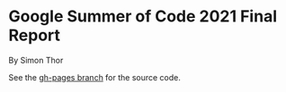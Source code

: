 # Google Summer of Code 2021 Final Report
By Simon Thor

See the [gh-pages branch](https://github.com/simonthor/GSoC-2021/tree/gh-pages) for the source code.
